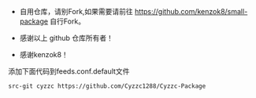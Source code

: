 *  自用仓库，请别Fork,如果需要请前往 https://github.com/kenzok8/small-package 自行Fork。

*  感谢以上 github 仓库所有者！

*  感谢kenzok8！

添加下面代码到feeds.conf.default文件

```bash
src-git cyzzc https://github.com/Cyzzc1288/Cyzzc-Package
```
